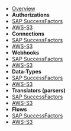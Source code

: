 - [Overview](overview.md)
- **Authorizations**
- [SAP SuccessFactors](authorizations/sap-success-factors.md)
- [AWS-S3](todo.md)
- **Connections**
- [SAP SuccessFactors](connections/sap-success-factors.md)
- [AWS-S3](todo.md)
- **Webhooks**
- [SAP SuccessFactors](webhooks/sap-success-factors.md)
- [AWS-S3](todo.md)
- **Data-Types**
- [SAP SuccessFactors](data-types/sap-success-factors.md)
- [AWS-S3](todo.md)
- **Translators (parsers)**
- [SAP SuccessFactors](todo.md)
- [AWS-S3](todo.md)
- **Flows**
- [SAP SuccessFactors](todo.md)
- [AWS-S3](todo.md)